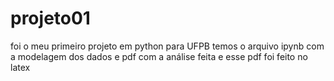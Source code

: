 # projeto01
foi o meu primeiro projeto em python para UFPB
temos o arquivo ipynb com a modelagem dos dados e pdf com a análise feita e esse pdf foi feito no latex
